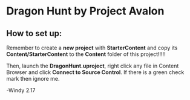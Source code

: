 # Dragon Hunt by Project Avalon

## How to set up:

Remember to create a __new project__ with __StarterContent__ and copy its
__Content/StarterContent__ to the __Content__ folder of this project!!!!!

Then, launch the __DragonHunt.uproject__, right click any file in Content Browser
and click __Connect to Source Control__. If there is a green check mark then
ignore me.

-Windy 2.17
